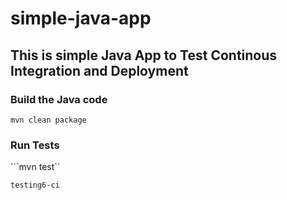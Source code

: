 # simple-java-app
## This is simple Java App to Test Continous Integration and Deployment

### Build the Java code
```mvn clean package```

### Run Tests
```mvn test``

```testing6-ci```
